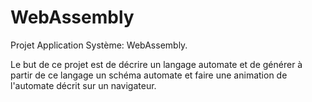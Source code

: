 # WebAssembly

Projet Application Système: WebAssembly.

Le but de ce projet est de décrire un langage automate et de générer à partir de ce langage un schéma automate et faire une animation de l'automate décrit sur un navigateur.

